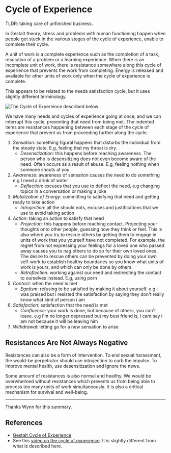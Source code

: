 
# Cycle of Experience

TLDR: taking care of unfinished business.

In Gestalt theory, stress and problems with human functioning happen when people get stuck in the various stages of the cycle of experience, unable to complete their cycle.

A unit of work is a complete experience such as the completion of a task, resolution of a problem or a learning experience. When there is an incomplete unit of work, there is resistance somewhere along this cycle of experience that prevents the work from completing. Energy is released and available for other units of work only when the cycle of experience is complete.

This appears to be related to the needs satisfaction cycle, but it uses slightly different terminology.

![The Cycle of Experience described below](../assets/images/cycle-of-experience-9f655f1f-3b85-4866-ac2c-5e7ae024e519.jpg)

We have many needs and cycles of experience going at once, and we can interrupt this cycle, preventing that need from being met. The indented items are resistances happening between each stage of the cycle of experience that prevent us from proceeding further along the cycle.

1. _Sensation_: something figural happens that disturbs the individual from the steady state. E.g, feeling that my throat is dry.
   - _Desensitization_: this happens before reaching awareness. The person who is desensitizing does not even become aware of the need. Often occurs as a result of abuse. E.g, feeling nothing when someone shouts at you.
2. _Awareness_: awareness of sensation causes the need to do something e.g I need a drink of water
   - _Deflection_: excuses that you use to deflect the need, e.g changing topics in a conversation or making a joke
3. _Mobilization of Energy_: committing to satisfying that need and getting ready to take action
   - _Introjection_: all the should nots, excuses and justifications that we use to avoid taking action
4. _Action_: taking an action to satisfy that need
   - _Projection_: this happens before reaching contact. Projecting your thoughts onto other people, guessing how they think or feel.
       This is also where you try to rescue others by getting them to engage in units of work that you yourself have not completed. For example, the regret from not expressing your feelings for a loved one who passed away causes you to nag others to do so for their own loved ones. The desire to rescue others can be prevented by doing your own self-work to establish healthy boundaries so you know what units of work is yours, and which can only be done by others.
   - _Retroflection_: working against our need and redirecting the contact to ourselves instead. E.g, using porn
5. _Contact_: when the need is met
   - _Egotism_: refusing to be satisfied by making it about yourself. e.g i was praised but i resisted the satisfaction by saying they don't really know what kind of person i am
6. _Satisfaction_: satisfaction that the need is met
   - _Confluence_: your work is done, but because of others, you can't leave. e.g i'm no longer depressed but my best friend is, i cant say i am not because it will be leaving him
7. _Withdrawal_: letting go for a new sensation to arise

## Resistances Are Not Always Negative

Resistances can also be a form of intervention. To end sexual harassment, the would-be perpetrator should use introjection to curb the impulse. To improve mental health, use desensitization and ignore the news.

Some amount of resistances is also normal and healthy. We would be overwhelmed without resistances which prevents us from being able to process too many units of work simultaneously. It is also a critical mechanism for survival and well-being.

* * *

Thanks Wynn for this summary.

## References

- [Gestalt Cycle of Experience](http://www.clevelandconsultinggroup.com/articles/gestalt-cycle-of-experience.php)
- See this [video on the cycle of experience](https://www.youtube.com/watch?v=GZyF0JsyreM). It is slightly different from what is described here.
